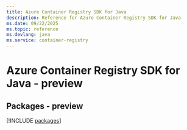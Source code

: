 ```yaml
---
title: Azure Container Registry SDK for Java
description: Reference for Azure Container Registry SDK for Java
ms.date: 09/22/2025
ms.topic: reference
ms.devlang: java
ms.service: container-registry
---
```

# Azure Container Registry SDK for Java - preview
## Packages - preview
[!INCLUDE [packages](container-registry-index.md)]